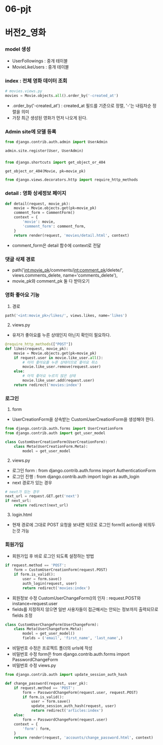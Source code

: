 # 06-pjt

# 버전2_영화

### model 생성
- UserFollowings : 중개 테이블
- MovieLikeUsers : 중개 테이블

### index : 전체 영화 데이터 조회
```python
# movies.views.py
movies = Movie.objects.all().order_by('-created_at')
```
- .order_by('-created_at') : created_at 필드를 기준으로 정렬, '-'는 내림차순 정렬을 의미
- 가장 최근 생성된 영화가 먼저 나오게 된다.

### Admin site에 모델 등록
```python
from django.contrib.auth.admin import UserAdmin

admin.site.register(User, UserAdmin)
```

###
```python
from django.shortcuts import get_object_or_404

get_object_or_404(Movie, pk=movie_pk)
```
```python
from django.views.decorators.http import require_http_methods
```

### detail : 영화 상세정보 페이지
```python
def detail(request, movie_pk):
    movie = Movie.objects.get(pk=movie_pk)
    comment_form = CommentForm()
    context = {
        'movie': movie,
        'comment_form': comment_form,
    }
    return render(request, 'movies/detail.html', context)
```
- comment_form은 detail 함수에 context로 전달

### 댓글 삭제 경로
- path('<int:movie_pk>/comments/<int:comment_pk>/delete/', views.comments_delete, name='comments_delete'),
- movie_pk와 comment_pk 둘 다 받아오기

### 영화 좋아요 기능
1. 경로
```python
path('<int:movie_pk>/likes/', views.likes, name='likes')
```
2. views.py
- 유저가 좋아요를 누른 상태인지 아닌지 확인이 필요하다.
```python
@require_http_methods(["POST"])    
def likes(request, movie_pk):
    movie = Movie.objects.get(pk=movie_pk)
    if request.user in movie.like_user.all():
        # 이미 좋아요를 누른 상태이므로 좋아요 취소
        movie.like_user.remove(request.user)
    else:
        # 아직 좋아요 누르지 않은 상태
        movie.like_user.add(request.user)
    return redirect('movies:index')
```

### 로그인
1. form
- UserCreationForm을 상속받는 CustomUserCreationForm을 생성해야 한다.
```python
from django.contrib.auth.forms import UserCreationForm
from django.contrib.auth import get_user_model

class CustomUserCreationForm(UserCreationForm):
    class Meta(UserCreationForm.Meta):
        model = get_user_model
```
2. views.py
- 로그인 form : from django.contrib.auth.forms import AuthenticationForm
- 로그인 진행 : from django.contrib.auth import login as auth_login
- next 경로가 있는 경우
```python
# next가 있는 경우
next_url = request.GET.get('next')
if next_url:
    return redirect(next_url)
```
3. login.html
- 현재 경로에 그대로 POST 요청을 보내면 되므로 로그인 form의 action을 비워두는것 가능

### 회원가입
- 회원가입 후 바로 로그인 되도록 설정하는 방법
```python 
if request.method == 'POST':
    form = CustomUserCreationForm(request.POST)
    if form.is_valid():
        user = form.save()
        auth_login(request, user)
        return redirect('movies:index')
```
- 회원정보 수정 CustomUserChangeForm()의 인자 : request.POST와 instance=request.user
- fields를 지정하지 않으면 일반 사용자들이 접근해서는 안되는 정보까지 출력되므로 fields 조정
```python
class CustomUserChangeForm(UserChangeForm):
    class Meta(UserChangeForm.Meta):
        model = get_user_model()
        fields = ('email', 'first_name', 'last_name',)
```
- 비밀번호 수정은 프로젝트 폴더의 urls에 작성
- 비밀번호 수정 form은 from django.contrib.auth.forms import  PasswordChangeForm
- 비밀번호 수정 views.py
```python
from django.contrib.auth import update_session_auth_hash

def change_password(request, user_pk):
    if request.method == 'POST':
        form = PasswordChangeForm(request.user, request.POST)
        if form.is_valid():
            user = form.save()
            update_session_auth_hash(request, user)
            return redirect('articles:index')
    else:
        form = PasswordChangeForm(request.user)
    context = {
        'form': form,
    }
    return render(request, 'accounts/change_password.html', context)
```